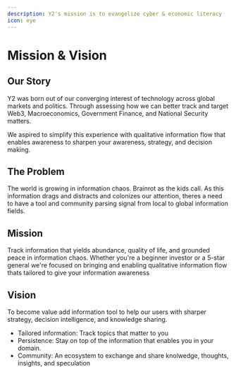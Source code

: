 ```yaml
---
description: Y2's mission is to evangelize cyber & economic literacy
icon: eye
---
```


# Mission & Vision

## Our Story

Y2 was born out of our converging interest of technology across global markets and politics. Through assessing how we can better track and target Web3, Macroeconomics, Government Finance, and National Security matters.&#x20;

We aspired to simplify this experience with qualitative information flow that enables awareness to sharpen your awareness, strategy, and decision making.

## The Problem

The world is growing in information chaos. Brainrot as the kids call. As this information drags and distracts and colonizes our attention, theres a need to have a tool and community parsing signal from local to global information fields.

## Mission

Track information that yields abundance, quality of life, and grounded peace in information chaos. Whether you're a beginner investor or a 5-star general we're focused on bringing and enabling qualitative information flow thats tailored to give your information awareness

## Vision

To become value add information tool to help our users with sharper strategy, decision intelligence, and knowledge sharing.

* Tailored information: Track topics that matter to you
* Persistence: Stay on top of the information that enables you in your domain.
* Community: An ecosystem to exchange and share knolwedge, thoughts, insights, and speculation
